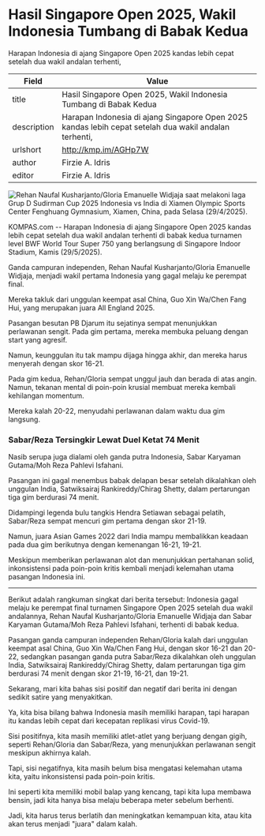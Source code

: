 # Hasil Singapore Open 2025, Wakil Indonesia Tumbang di Babak Kedua

Harapan Indonesia di ajang Singapore Open 2025 kandas lebih cepat setelah dua wakil andalan terhenti,

| Field       | Value                                                       |
|-------------|-------------------------------------------------------------|
| title       | Hasil Singapore Open 2025, Wakil Indonesia Tumbang di Babak Kedua |
| description | Harapan Indonesia di ajang Singapore Open 2025 kandas lebih cepat setelah dua wakil andalan terhenti, |
| urlshort    | http://kmp.im/AGHp7W |
| author      | Firzie A. Idris |
| editor      | Firzie A. Idris |

![Rehan Naufal Kusharjanto/Gloria Emanuelle Widjaja saat melakoni laga Grup D Sudirman Cup 2025 Indonesia vs India di Xiamen Olympic Sports Center Fenghuang Gymnasium, Xiamen, China, pada Selasa (29/4/2025).](https://asset.kompas.com/crops/IO_cQbedXmuOHLrwX3FgJhZARHY=/0x0:2559x1706/750x500/data/photo/2025/04/29/6810e6ec22277.jpeg)

KOMPAS.com -- Harapan Indonesia di ajang Singapore Open 2025 kandas lebih cepat setelah dua wakil andalan terhenti di babak kedua turnamen level BWF World Tour Super 750 yang berlangsung di Singapore Indoor Stadium, Kamis (29/5/2025).

Ganda campuran independen, Rehan Naufal Kusharjanto/Gloria Emanuelle Widjaja, menjadi wakil pertama Indonesia yang gagal melaju ke perempat final.

Mereka takluk dari unggulan keempat asal China, Guo Xin Wa/Chen Fang Hui, yang merupakan juara All England 2025.

Pasangan besutan PB Djarum itu sejatinya sempat menunjukkan perlawanan sengit. Pada gim pertama, mereka membuka peluang dengan start yang agresif.

Namun, keunggulan itu tak mampu dijaga hingga akhir, dan mereka harus menyerah dengan skor 16-21.

Pada gim kedua, Rehan/Gloria sempat unggul jauh dan berada di atas angin. Namun, tekanan mental di poin-poin krusial membuat mereka kembali kehilangan momentum.

Mereka kalah 20-22, menyudahi perlawanan dalam waktu dua gim langsung.

### Sabar/Reza Tersingkir Lewat Duel Ketat 74 Menit

Nasib serupa juga dialami oleh ganda putra Indonesia, Sabar Karyaman Gutama/Moh Reza Pahlevi Isfahani.

Pasangan ini gagal menembus babak delapan besar setelah dikalahkan oleh unggulan India, Satwiksairaj Rankireddy/Chirag Shetty, dalam pertarungan tiga gim berdurasi 74 menit.

Didampingi legenda bulu tangkis Hendra Setiawan sebagai pelatih, Sabar/Reza sempat mencuri gim pertama dengan skor 21-19.

Namun, juara Asian Games 2022 dari India mampu membalikkan keadaan pada dua gim berikutnya dengan kemenangan 16-21, 19-21.

Meskipun memberikan perlawanan alot dan menunjukkan pertahanan solid, inkonsistensi pada poin-poin kritis kembali menjadi kelemahan utama pasangan Indonesia ini.

---
Berikut adalah rangkuman singkat dari berita tersebut: Indonesia gagal melaju ke perempat final turnamen Singapore Open 2025 setelah dua wakil andalannya, Rehan Naufal Kusharjanto/Gloria Emanuelle Widjaja dan Sabar Karyaman Gutama/Moh Reza Pahlevi Isfahani, terhenti di babak kedua.

 Pasangan ganda campuran independen Rehan/Gloria kalah dari unggulan keempat asal China, Guo Xin Wa/Chen Fang Hui, dengan skor 16-21 dan 20-22, sedangkan pasangan ganda putra Sabar/Reza dikalahkan oleh unggulan India, Satwiksairaj Rankireddy/Chirag Shetty, dalam pertarungan tiga gim berdurasi 74 menit dengan skor 21-19, 16-21, dan 19-21.



Sekarang, mari kita bahas sisi positif dan negatif dari berita ini dengan sedikit satire yang menyakitkan.

 Ya, kita bisa bilang bahwa Indonesia masih memiliki harapan, tapi harapan itu kandas lebih cepat dari kecepatan replikasi virus Covid-19.

 Sisi positifnya, kita masih memiliki atlet-atlet yang berjuang dengan gigih, seperti Rehan/Gloria dan Sabar/Reza, yang menunjukkan perlawanan sengit meskipun akhirnya kalah.

 Tapi, sisi negatifnya, kita masih belum bisa mengatasi kelemahan utama kita, yaitu inkonsistensi pada poin-poin kritis.

 Ini seperti kita memiliki mobil balap yang kencang, tapi kita lupa membawa bensin, jadi kita hanya bisa melaju beberapa meter sebelum berhenti.

 Jadi, kita harus terus berlatih dan meningkatkan kemampuan kita, atau kita akan terus menjadi "juara" dalam kalah.
